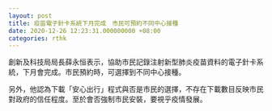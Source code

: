 ```yaml
---
layout: post
title: 疫苗電子針卡系統下月完成　市民可預約不同中心接種
date: 2020-12-26 12:23:31.000000000 +08:00
categories: rthk
---
```


創新及科技局局長薛永恒表示，協助市民記錄注射新型肺炎疫苗資料的電子針卡系統，下月會完成。市民預約時，可選擇到不同中心接種。

另外，他認為下載「安心出行」程式與否是市民的選擇，不存在下載數目反映市民對政府的信任程度。至於會否強制市民安裝，要視乎疫情發展。
